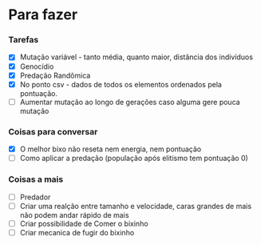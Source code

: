  # Para fazer
 ### Tarefas
 - [x] Mutação variável - tanto média, quanto maior, distância dos indivíduos 
 - [x] Genocídio
 - [x] Predação Randômica
 - [x] No ponto csv - dados de todos os elementos ordenados pela pontuação.
 - [ ] Aumentar mutação ao longo de gerações caso alguma gere pouca mutação

 ### Coisas para conversar
 - [x] O melhor bixo não reseta nem energia, nem pontuação
 - [ ] Como aplicar a predação (população após elitismo tem pontuação 0) 

 ### Coisas a mais
 - [ ] Predador
 - [ ] Criar uma realção entre tamanho e velocidade, caras grandes de mais não podem andar rápido de mais 
 - [ ] Criar possibilidade de Comer o bixinho
 - [ ] Criar mecanica de fugir do bixinho
